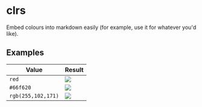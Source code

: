 # clrs

Embed colours into markdown easily (for example, use it for whatever you'd like).

## Examples

| Value              | Result                                                     |
| -------------------|------------------------------------------------------------|
| `red`              | ![](http://miristdasegal.smartfl.at:8000/red)              |
| `#66f620`          | ![](http://miristdasegal.smartfl.at:8000/#66f620)          |
| `rgb(255,102,171)` | ![](http://miristdasegal.smartfl.at:8000/rgb(255,102,171)) |
